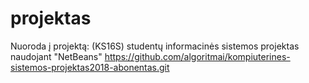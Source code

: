 # projektas
Nuoroda į projektą:
(KS16S) studentų informacinės sistemos projektas naudojant "NetBeans"
https://github.com/algoritmai/kompiuterines-sistemos-projektas2018-abonentas.git
